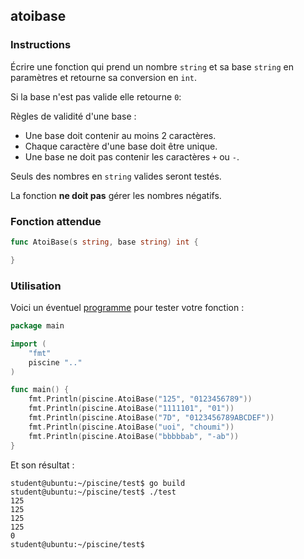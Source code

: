 ## atoibase

### Instructions

Écrire une fonction qui prend un nombre `string` et sa base `string` en paramètres et retourne sa conversion en `int`.

Si la base n'est pas valide elle retourne `0`:

Règles de validité d'une base :

- Une base doit contenir au moins 2 caractères.
- Chaque caractère d'une base doit être unique.
- Une base ne doit pas contenir les caractères `+` ou `-`.

Seuls des nombres en `string` valides seront testés.

La fonction **ne doit pas** gérer les nombres négatifs.

### Fonction attendue

```go
func AtoiBase(s string, base string) int {

}
```

### Utilisation

Voici un éventuel [programme](TODO-LINK) pour tester votre fonction :

```go
package main

import (
	"fmt"
	piscine ".."
)

func main() {
	fmt.Println(piscine.AtoiBase("125", "0123456789"))
	fmt.Println(piscine.AtoiBase("1111101", "01"))
	fmt.Println(piscine.AtoiBase("7D", "0123456789ABCDEF"))
	fmt.Println(piscine.AtoiBase("uoi", "choumi"))
	fmt.Println(piscine.AtoiBase("bbbbbab", "-ab"))
}
```

Et son résultat :

```console
student@ubuntu:~/piscine/test$ go build
student@ubuntu:~/piscine/test$ ./test
125
125
125
125
0
student@ubuntu:~/piscine/test$
```
